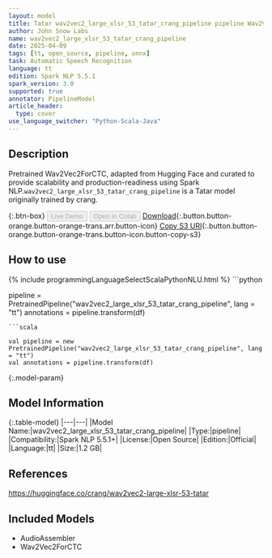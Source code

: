 ```yaml
---
layout: model
title: Tatar wav2vec2_large_xlsr_53_tatar_crang_pipeline pipeline Wav2Vec2ForCTC from crang
author: John Snow Labs
name: wav2vec2_large_xlsr_53_tatar_crang_pipeline
date: 2025-04-09
tags: [tt, open_source, pipeline, onnx]
task: Automatic Speech Recognition
language: tt
edition: Spark NLP 5.5.1
spark_version: 3.0
supported: true
annotator: PipelineModel
article_header:
  type: cover
use_language_switcher: "Python-Scala-Java"
---
```


## Description

Pretrained Wav2Vec2ForCTC, adapted from Hugging Face and curated to provide scalability and production-readiness using Spark NLP.`wav2vec2_large_xlsr_53_tatar_crang_pipeline` is a Tatar model originally trained by crang.

{:.btn-box}
<button class="button button-orange" disabled>Live Demo</button>
<button class="button button-orange" disabled>Open in Colab</button>
[Download](https://s3.amazonaws.com/auxdata.johnsnowlabs.com/public/models/wav2vec2_large_xlsr_53_tatar_crang_pipeline_tt_5.5.1_3.0_1744172216117.zip){:.button.button-orange.button-orange-trans.arr.button-icon}
[Copy S3 URI](s3://auxdata.johnsnowlabs.com/public/models/wav2vec2_large_xlsr_53_tatar_crang_pipeline_tt_5.5.1_3.0_1744172216117.zip){:.button.button-orange.button-orange-trans.button-icon.button-copy-s3}

## How to use



<div class="tabs-box" markdown="1">
{% include programmingLanguageSelectScalaPythonNLU.html %}
```python

pipeline = PretrainedPipeline("wav2vec2_large_xlsr_53_tatar_crang_pipeline", lang = "tt")
annotations =  pipeline.transform(df)   

```
```scala

val pipeline = new PretrainedPipeline("wav2vec2_large_xlsr_53_tatar_crang_pipeline", lang = "tt")
val annotations = pipeline.transform(df)

```
</div>

{:.model-param}
## Model Information

{:.table-model}
|---|---|
|Model Name:|wav2vec2_large_xlsr_53_tatar_crang_pipeline|
|Type:|pipeline|
|Compatibility:|Spark NLP 5.5.1+|
|License:|Open Source|
|Edition:|Official|
|Language:|tt|
|Size:|1.2 GB|

## References

https://huggingface.co/crang/wav2vec2-large-xlsr-53-tatar

## Included Models

- AudioAssembler
- Wav2Vec2ForCTC